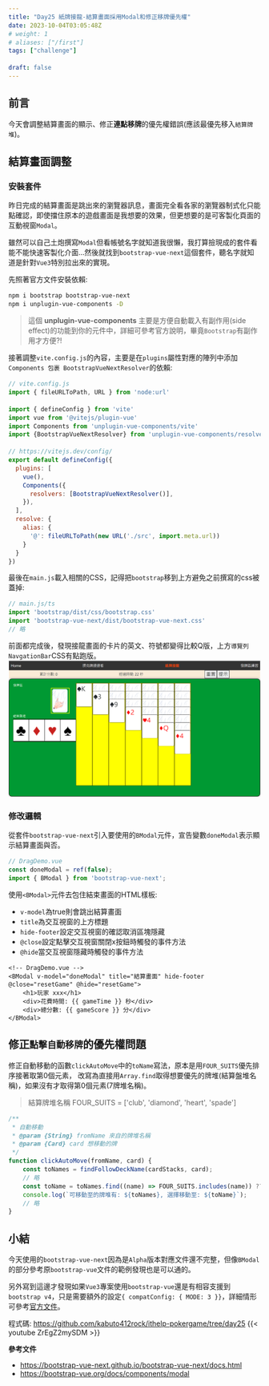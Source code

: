 ```yaml
---
title: "Day25 紙牌接龍-結算畫面採用Modal和修正移牌優先權"
date: 2023-10-04T03:05:48Z
# weight: 1
# aliases: ["/first"]
tags: ["challenge"]

draft: false
---
```

## 前言
今天會調整結算畫面的顯示、修正**連點移牌**的優先權錯誤(應該最優先移入`結算牌堆`)。

## 結算畫面調整
### 安裝套件
昨日完成的結算畫面是跳出來的瀏覽器訊息，畫面完全看各家的瀏覽器制式化只能點確認，即使擋住原本的遊戲畫面是我想要的效果，但更想要的是可客製化頁面的互動視窗`Modal`。

雖然可以自己土炮撰寫`Modal`但看帳號名字就知道我很懶，我打算撿現成的套件看能不能快速客製化介面...然後就找到`bootstrap-vue-next`這個套件，聽名字就知道是針對`Vue3`特別拉出來的實現。

先照著官方文件安裝依賴:
```bash
npm i bootstrap bootstrap-vue-next
npm i unplugin-vue-components -D
```
> 這個 **unplugin-vue-components** 主要是方便自動載入有副作用(side effect)的功能到你的元件中，詳細可參考官方說明，畢竟`Bootstrap`有副作用才方便?! 

接著調整`vite.config.js`的內容，主要是在`plugins`屬性對應的陣列中添加`Components 包裹 BootstrapVueNextResolver`的依賴:
```js
// vite.config.js
import { fileURLToPath, URL } from 'node:url'

import { defineConfig } from 'vite'
import vue from '@vitejs/plugin-vue'
import Components from 'unplugin-vue-components/vite'
import {BootstrapVueNextResolver} from 'unplugin-vue-components/resolvers'

// https://vitejs.dev/config/
export default defineConfig({
  plugins: [
    vue(),
    Components({
      resolvers: [BootstrapVueNextResolver()],
    }),
  ],
  resolve: {
    alias: {
      '@': fileURLToPath(new URL('./src', import.meta.url))
    }
  }
})
```
最後在`main.js`載入相關的CSS，記得把`bootstrap`移到上方避免之前撰寫的css被蓋掉:
```js
// main.js/ts
import 'bootstrap/dist/css/bootstrap.css'
import 'bootstrap-vue-next/dist/bootstrap-vue-next.css'
// 略
```

前面都完成後，發現接龍畫面的卡片的英文、符號都變得比較Q版，上方`導覽列 NavgationBar`CSS有點跑版。
![載入vue-bootstrap後的接龍畫面](/images/itday25-css.png)

### 修改邏輯
從套件`bootstrap-vue-next`引入要使用的`BModal`元件，宣告變數`doneModal`表示顯示結算畫面與否。
```js
// DragDemo.vue
const doneModal = ref(false);
import { BModal } from 'bootstrap-vue-next';
```

使用`<BModal>`元件去包住結束畫面的HTML樣板:
- `v-model`為true則會跳出結算畫面
- `title`為交互視窗的上方標題
- `hide-footer`設定交互視窗的確認取消區塊隱藏
- `@close`設定點擊交互視窗關閉x按鈕時觸發的事件方法
- `@hide`當交互視窗隱藏時觸發的事件方法
```vue
<!-- DragDemo.vue -->
<BModal v-model="doneModal" title="結算畫面" hide-footer @close="resetGame" @hide="resetGame">
    <h1>玩家 xxx</h1>
    <div>花費時間: {{ gameTime }} 秒</div>
    <div>總分數: {{ gameScore }} 分</div>
</BModal>
```

## 修正`點擊自動移牌`的優先權問題
修正自動移動的函數`clickAutoMove`中的`toName`寫法，原本是用`FOUR_SUITS`優先排序接著取第0個元素，
改寫為直接用`Array.find`取得想要優先的牌堆(結算盤堆名稱)，如果沒有才取得第0個元素(7牌堆名稱)。
> 結算牌堆名稱 FOUR_SUITS = ['club', 'diamond', 'heart', 'spade']
```js
/**
 * 自動移動
 * @param {String} fromName 來自的牌堆名稱
 * @param {Card} card 想移動的牌
 */
function clickAutoMove(fromName, card) {
    const toNames = findFollowDeckName(cardStacks, card);
    // 略
    const toName = toNames.find((name) => FOUR_SUITS.includes(name)) ?? toNames[0];
    console.log(`可移動至的牌堆有: ${toNames}, 選擇移動至: ${toName}`);
    // 略
}
```

## 小結
今天使用的`bootstrap-vue-next`因為是`Alpha`版本對應文件還不完整，但像`BModal`的部分參考原`bootstrap-vue`文件的範例發現也是可以通的。

另外寫到這邊才發現如果`Vue3`專案使用`bootstrap-vue`還是有相容支援到`bootstrap v4`，只是需要額外的設定`{ compatConfig: { MODE: 3 }}`，詳細情形可參考[官方文件](https://bootstrap-vue.org/vue3)。



程式碼: https://github.com/kabuto412rock/ithelp-pokergame/tree/day25
{{< youtube ZrEgZ2mySDM >}}

**參考文件**
- https://bootstrap-vue-next.github.io/bootstrap-vue-next/docs.html
- https://bootstrap-vue.org/docs/components/modal 
